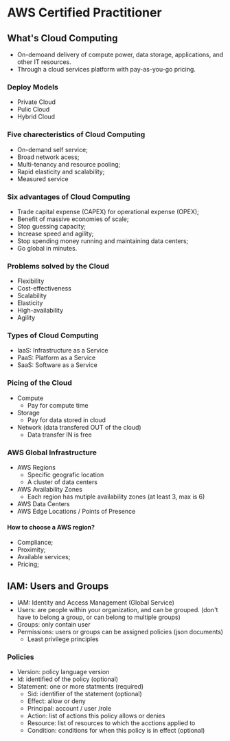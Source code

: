 # AWS Certified Practitioner

## What's Cloud Computing

- On-demoand delivery of compute power, data storage, applications, and other IT resources.
- Through a cloud services platform with pay-as-you-go pricing.

### Deploy Models

- Private Cloud
- Pulic Cloud
- Hybrid Cloud

### Five charecteristics of Cloud Computing

- On-demand self service;
- Broad network acess;
- Multi-tenancy and resource pooling;
- Rapid elasticity and scalability;
- Measured service

### Six advantages of Cloud Computing

- Trade capital expense (CAPEX) for operational expense (OPEX);
- Benefit of massive economies of scale;
- Stop guessing capacity;
- Increase speed and agility;
- Stop spending money running and maintaining data centers;
- Go global in minutes.

### Problems solved by the Cloud

- Flexibility
- Cost-effectiveness
- Scalability
- Elasticity
- High-availability
- Agility

### Types of Cloud Computing

- IaaS: Infrastructure as a Service
- PaaS: Platform as a Service
- SaaS: Software as a Service


### Picing of the Cloud

- Compute
    - Pay for compute time
- Storage
    - Pay for data stored in cloud
- Network (data transfered OUT of the cloud)
    - Data transfer IN is free

### AWS Global Infrastructure

- AWS Regions
    - Specific geografic location
    - A cluster of data centers
- AWS Availability Zones
    - Each region has mutiple availability zones (at least 3, max is 6)
- AWS Data Centers
- AWS Edge Locations / Points of Presence


#### How to choose a AWS region?

- Compliance;
- Proximity;
- Available services;
- Pricing;

## IAM: Users and Groups

- IAM: Identity and Access Management (Global Service)
- Users: are people within your organization, and can be grouped. (don't have to belong a group, or can belong to multiple groups)
- Groups: only contain user
- Permissions: users or groups can be assigned policies (json documents)
    - Least privilege principles

### Policies
- Version: policy language version
- Id: identified of the policy (optional)
- Statement: one or more statments (required)
    - Sid: identifier of the statement (optional)
    - Effect: allow or deny
    - Principal: account / user /role
    - Action: list of actions this policy allows or denies
    - Resource: list of resources to which the acctions applied to
    - Condition: conditions for when this policy is in effect (optional)



